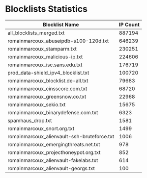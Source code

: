 # Blocklists Statistics
| Blocklist Name | IP Count |
|----|----|
| all_blocklists_merged.txt | 887194 |
| romainmarcoux_abuseipdb-s100-120d.txt | 646239 |
| romainmarcoux_stamparm.txt | 230251 |
| romainmarcoux_malicious-ip.txt | 224606 |
| romainmarcoux_isc.sans.edu.txt | 176719 |
| prod_data-shield_ipv4_blocklist.txt | 100720 |
| romainmarcoux_blocklist.de-all.txt | 79683 |
| romainmarcoux_cinsscore.com.txt | 68720 |
| romainmarcoux_greensnow.co.txt | 22968 |
| romainmarcoux_sekio.txt | 15675 |
| romainmarcoux_binarydefense.com.txt | 6323 |
| spamhaus_drop.txt | 1581 |
| romainmarcoux_snort.org.txt | 1499 |
| romainmarcoux_alienvault-ssh-bruteforce.txt | 1006 |
| romainmarcoux_emergingthreats.net.txt | 978 |
| romainmarcoux_projecthoneypot.org.txt | 852 |
| romainmarcoux_alienvault-fakelabs.txt | 614 |
| romainmarcoux_alienvault-georgs.txt | 100 |
